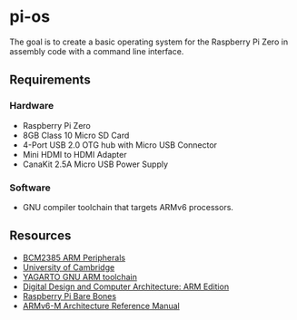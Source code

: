 # pi-os
The goal is to create a basic operating system for the Raspberry Pi Zero in assembly code with a command line interface.

## Requirements
### Hardware
- Raspberry Pi Zero
- 8GB Class 10 Micro SD Card
- 4-Port USB 2.0 OTG hub with Micro USB Connector
- Mini HDMI to HDMI Adapter
- CanaKit 2.5A Micro USB Power Supply

### Software
- GNU compiler toolchain that targets ARMv6 processors.

## Resources
- [BCM2385 ARM Peripherals](https://www.raspberrypi.org/wp-content/uploads/2012/02/BCM2835-ARM-Peripherals.pdf)
- [University of Cambridge](http://www.cl.cam.ac.uk/projects/raspberrypi/tutorials/os/index.html)
- [YAGARTO GNU ARM toolchain](http://www.yagarto.org/)
- [Digital Design and Computer Architecture: ARM Edition](https://www.amazon.com/Digital-Design-Computer-Architecture-ARM/dp/0128000562)
- [Raspberry Pi Bare Bones](http://wiki.osdev.org/Raspberry_Pi_Bare_Bones)
- [ARMv6-M Architecture Reference Manual](http://115.28.165.193/down/arm/arch/ARMv6-M_Architecture_Reference_Manual.pdf)
